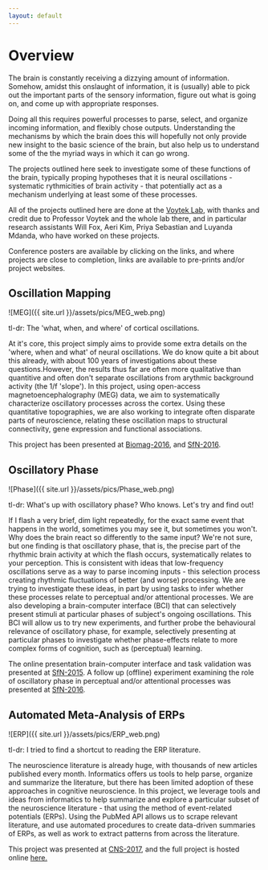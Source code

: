 ```yaml
---
layout: default
---
```


# Overview

The brain is constantly receiving a dizzying amount of information. Somehow, amidst this onslaught of information, it is (usually) able to pick out the important parts of the sensory information, figure out what is going on, and come up with appropriate responses.

Doing all this requires powerful processes to parse, select, and organize incoming information, and flexibly chose outputs. Understanding the mechanisms by which the brain does this will hopefully not only provide new insight to the basic science of the brain, but also help us to understand some of the the myriad ways in which it can go wrong.

The projects outlined here seek to investigate some of these functions of the brain, typically proping hypotheses that it is neural oscillations - systematic rythmicities of brain activity - that potentially act as a mechanism underlying at least some of these processes.

All of the projects outlined here are done at the [Voytek Lab](http://voyteklab.com), with thanks and credit due to Professor Voytek and the whole lab there, and in particular research assistants Will Fox, Aeri Kim, Priya Sebastian and Luyanda Mdanda, who have worked on these projects.

Conference posters are available by clicking on the links, and where projects are close to completion, links are available to pre-prints and/or project websites.

## Oscillation Mapping

![MEG]({{ site.url }}/assets/pics/MEG_web.png)

tl-dr: The 'what, when, and where' of cortical oscillations.

At it's core, this project simply aims to provide some extra details on the 'where, when and what' of neural oscillations. We do know quite a bit about this already, with about 100 years of investigations about these questions.However, the results thus far are often more qualitative than quantitive and often don't separate oscillations from arythmic background activity (the 1/f 'slope'). In this project, using open-access magnetoencephalography (MEG) data, we aim to systematically characterize oscillatory processes across the cortex. Using these quantitative topographies, we are also working to integrate often disparate parts of neuroscience, relating these oscillation maps to structural connectivity, gene expression and functional associations.

This project has been presented at [Biomag-2016](https://www.dropbox.com/s/actfrml5efszd4u/TDonoghue_MEGmapping_BIOMAG2016.pdf?dl=0), and [SfN-2016](https://www.dropbox.com/s/4sqn0pudpqycu4r/SebastianDonoghueEtal_MEGmapping_SfN2016.pdf?dl=0).

## Oscillatory Phase

![Phase]({{ site.url }}/assets/pics/Phase_web.png)

tl-dr: What's up with oscillatory phase? Who knows. Let's try and find out!

If I flash a very brief, dim light repeatedly, for the exact same event that happens in the world, sometimes you may see it, but sometimes you won't. Why does the brain react so differently to the same input? We're not sure, but one finding is that oscillatory phase, that is, the precise part of the rhythmic brain activity at which the flash occurs, systematically relates to your perception. This is consistent with ideas that low-frequency oscillations serve as a way to parse incoming inputs - this selection process creating rhythmic fluctuations of better (and worse) processing. We are trying to investigate these ideas, in part by using tasks to infer whether these processes relate to perceptual and/or attentional processes. We are also developing a brain-computer interface (BCI) that can selectively present stimuli at particular phases of subject's ongoing oscillations. This BCI will allow us to try new experiments, and further probe the behavioural relevance of oscillatory phase, for example, selectively presenting at particular phases to investigate whether phase-effects relate to more complex forms of cognition, such as (perceptual) learning.

The online presentation brain-computer interface and task validation was presented at [SfN-2015](https://www.dropbox.com/s/1o5whrrrukd5oy3/GougeletDonoghueEtal_RealTimePhasePresentation_SfN2015.pdf?dl=0). A follow up (offline) experiment examining the role of oscillatory phase in perceptual and/or attentional processes was presented at [SfN-2016](https://www.dropbox.com/s/gvcsj2l2dzw3ler/TDonoghue_PhaseAttention_SfN2016.pdf?dl=0).

## Automated Meta-Analysis of ERPs

![ERP]({{ site.url }}/assets/pics/ERP_web.png)

tl-dr: I tried to find a shortcut to reading the ERP literature.

The neuroscience literature is already huge, with thousands of new articles published every month. Informatics offers us tools to help parse, organize and summarize the literature, but there has been limited adoption of these approaches in cognitive neuroscience. In this project, we leverage tools and ideas from informatics to help summarize and explore a particular subset of the neuroscience literature - that using the method of event-related potentials (ERPs). Using the PubMed API allows us to scrape relevant literature, and use automated procedures to create data-driven summaries of ERPs, as well as work to extract patterns from across the literature.

This project was presented at [CNS-2017](https://www.dropbox.com/s/sgnz7ecd3qp6tb7/TDonoghue_ERPSCANR_CNS2017.pdf?dl=0), and the full project is hosted online [here.](tomdonoghue.github.io/ERP_SCANR)

